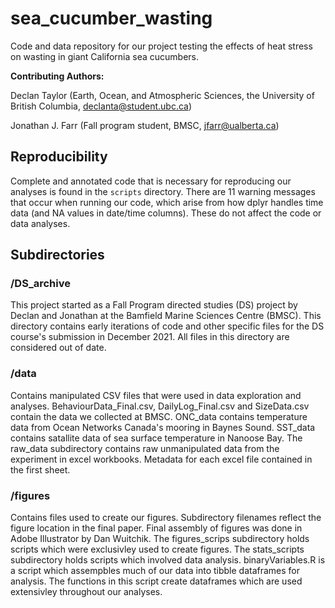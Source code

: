 # sea_cucumber_wasting
Code and data repository for our project testing the effects of heat stress on 
wasting in giant California sea cucumbers.

**Contributing Authors:**

Declan Taylor (Earth, Ocean, and Atmospheric Sciences, the University of 
British Columbia, declanta@student.ubc.ca)

Jonathan J. Farr (Fall program student, BMSC, jfarr@ualberta.ca)

## Reproducibility

Complete and annotated code that is necessary for reproducing our analyses is 
found in the `scripts` directory. There are 11 
warning messages that occur when running our code, which arise from how dplyr 
handles time data (and NA values in date/time columns). These do not affect the 
code or data analyses.

## Subdirectories
### /DS_archive

This project started as a Fall Program directed studies (DS) project by Declan 
and Jonathan at the Bamfield Marine Sciences Centre (BMSC). This directory 
contains early iterations of code and other specific files for the DS course's 
submission in December 2021. All files in this directory are considered out of 
date.

### /data

Contains manipulated CSV files that were used in data exploration and analyses. 
BehaviourData_Final.csv, DailyLog_Final.csv and SizeData.csv contain the data 
we collected at BMSC. ONC_data contains temperature data from Ocean Networks 
Canada's mooring in Baynes Sound. SST_data contains satallite data of sea 
surface temperature in Nanoose Bay. The raw_data subdirectory contains raw 
unmanipulated data from the experiment in excel workbooks. Metadata for each 
excel file contained in the first sheet.

### /figures

Contains files used to create our figures. Subdirectory filenames reflect the 
figure location in the final paper. Final assembly of figures was done in Adobe 
Illustrator by Dan Wuitchik. The figures_scrips subdirectory holds scripts 
which were exclusivley used to create figures. The stats_scripts subdirectory 
holds scripts which involved data analysis. binaryVariables.R is a script which 
assempbles much of our data into tibble dataframes for analysis. The functions 
in this script create dataframes which are used extensivley throughout our 
analyses.
